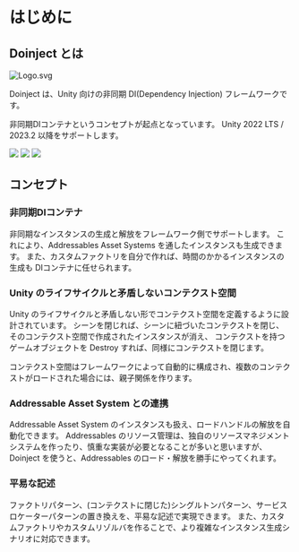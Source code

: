 # はじめに

## Doinject とは

![Logo.svg](Logo.svg)

Doinject は、Unity 向けの非同期 DI(Dependency Injection) フレームワークです。

非同期DIコンテナというコンセプトが起点となっています。
Unity 2022 LTS / 2023.2 以降をサポートします。

![](https://img.shields.io/badge/unity-2022.3%20or%20later-green?logo=unity)
![](https://img.shields.io/badge/unity-2023.2%20or%20later-green?logo=unity)
![](https://img.shields.io/badge/license-MIT-blue)

## コンセプト

### 非同期DIコンテナ

非同期なインスタンスの生成と解放をフレームワーク側でサポートします。
これにより、Addressables Asset Systems を通したインスタンスも生成できます。
また、カスタムファクトリを自分で作れば、時間のかかるインスタンスの生成も DIコンテナに任せられます。

### Unity のライフサイクルと矛盾しないコンテクスト空間

Unity のライフサイクルと矛盾しない形でコンテクスト空間を定義するように設計されています。
シーンを閉じれば、シーンに紐づいたコンテクストを閉じ、そのコンテクスト空間で作成されたインスタンスが消え、
コンテクストを持つゲームオブジェクトを Destroy すれば、同様にコンテクストを閉じます。

コンテクスト空間はフレームワークによって自動的に構成され、複数のコンテクストがロードされた場合には、親子関係を作ります。

### Addressable Asset System との連携

Addressable Asset System のインスタンスも扱え、ロードハンドルの解放を自動化できます。
Addressables のリソース管理は、独自のリソースマネジメントシステムを作ったり、慎重な実装が必要となることが多いと思いますが、
Doinject を使うと、Addressables のロード・解放を勝手にやってくれます。

### 平易な記述

ファクトリパターン、(コンテクストに閉じた)シングルトンパターン、サービスロケーターパターンの置き換えを、平易な記述で実現できます。
また、カスタムファクトリやカスタムリゾルバを作ることで、より複雑なインスタンス生成シナリオに対応できます。

